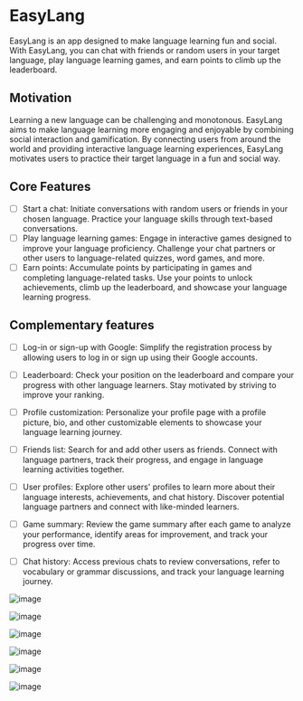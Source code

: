 # EasyLang

EasyLang is an app designed to make language learning fun and social. With EasyLang, you can chat with friends or random users in your target language, play language learning games, and earn points to climb up the leaderboard.

## Motivation
Learning a new language can be challenging and monotonous. EasyLang aims to make language learning more engaging and enjoyable by combining social interaction and gamification. By connecting users from around the world and providing interactive language learning experiences, EasyLang motivates users to practice their target language in a fun and social way.

## Core Features

* [ ] Start a chat: Initiate conversations with random users or friends in your chosen language. Practice your language skills through text-based conversations.
* [ ] Play language learning games: Engage in interactive games designed to improve your language proficiency. Challenge your chat partners or other users to language-related quizzes, word games, and more.
* [ ] Earn points: Accumulate points by participating in games and completing language-related tasks. Use your points to unlock achievements, climb up the leaderboard, and showcase your language learning progress.

## Complementary features

* [ ] Log-in or sign-up with Google: Simplify the registration process by allowing users to log in or sign up using their Google accounts.

* [ ] Leaderboard: Check your position on the leaderboard and compare your progress with other language learners. Stay motivated by striving to improve your ranking.

* [ ] Profile customization: Personalize your profile page with a profile picture, bio, and other customizable elements to showcase your language learning journey.

* [ ] Friends list: Search for and add other users as friends. Connect with language partners, track their progress, and engage in language learning activities together.

* [ ] User profiles: Explore other users' profiles to learn more about their language interests, achievements, and chat history. Discover potential language partners and connect with like-minded learners.

* [ ] Game summary: Review the game summary after each game to analyze your performance, identify areas for improvement, and track your progress over time.

* [ ] Chat history: Access previous chats to review conversations, refer to vocabulary or grammar discussions, and track your language learning journey.



![image](https://github.com/naoralkobi/final_project_2023/assets/92444113/406e640b-47c4-4910-9832-a9e021a8b600)

![image](https://github.com/naoralkobi/final_project_2023/assets/92444113/2827e6aa-6cf8-41b2-95fa-e44b0ecd12bc)

![image](https://github.com/naoralkobi/final_project_2023/assets/92444113/ce8f42c7-130a-42ea-aa10-f892d2a8bc13)

![image](https://github.com/naoralkobi/final_project_2023/assets/92444113/47af1370-6c1f-4402-a4b2-90cfd2c8e866)

![image](https://github.com/naoralkobi/final_project_2023/assets/92444113/dc797c74-ce8b-40a0-9ff7-9df3125127e1)

![image](https://github.com/naoralkobi/final_project_2023/assets/92444113/377bb007-53fe-4ebe-9e48-333280e7cb28)





